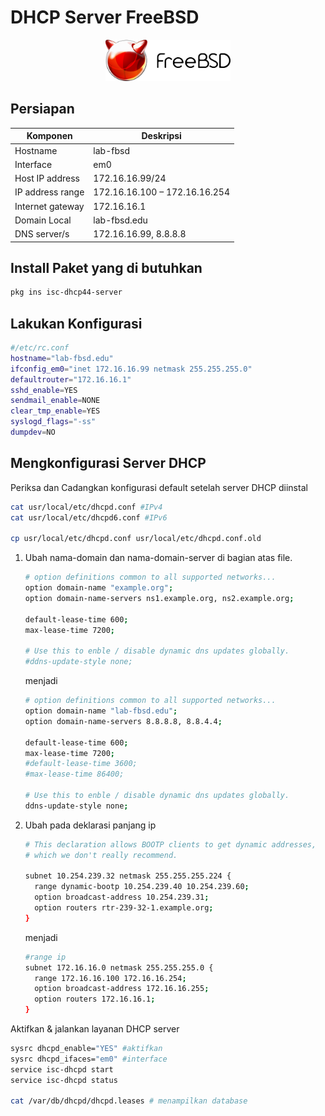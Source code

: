 # DHCP Server FreeBSD
<p align="center">
<img src="./../assets/images/logo.png" alt="Logo" style="width:200px;"/>
</p>

## Persiapan
| Komponen | Deskripsi |
| - | - |
| Hostname | lab-fbsd |
| Interface | em0 |
| Host IP address | 172.16.16.99/24 |
| IP address range | 172.16.16.100 – 172.16.16.254 |
| Internet gateway | 172.16.16.1 |
| Domain Local | lab-fbsd.edu |
| DNS server/s | 172.16.16.99, 8.8.8.8 |

## Install Paket yang di butuhkan
```sh
pkg ins isc-dhcp44-server
```
## Lakukan Konfigurasi
```sh term
#/etc/rc.conf
hostname="lab-fbsd.edu"
ifconfig_em0="inet 172.16.16.99 netmask 255.255.255.0"
defaultrouter="172.16.16.1"
sshd_enable=YES
sendmail_enable=NONE
clear_tmp_enable=YES
syslogd_flags="-ss"
dumpdev=NO
```
## Mengkonfigurasi Server DHCP
Periksa dan Cadangkan konfigurasi default setelah server DHCP diinstal
```sh file
cat usr/local/etc/dhcpd.conf #IPv4
cat usr/local/etc/dhcpd6.conf #IPv6

cp usr/local/etc/dhcpd.conf usr/local/etc/dhcpd.conf.old
```
1. Ubah nama-domain dan nama-domain-server di bagian atas file.
    ```sh file
    # option definitions common to all supported networks...
    option domain-name "example.org";
    option domain-name-servers ns1.example.org, ns2.example.org;

    default-lease-time 600;
    max-lease-time 7200;

    # Use this to enble / disable dynamic dns updates globally.
    #ddns-update-style none;
    ```
    menjadi
    ```sh file
    # option definitions common to all supported networks...
    option domain-name "lab-fbsd.edu";
    option domain-name-servers 8.8.8.8, 8.8.4.4;

    default-lease-time 600;
    max-lease-time 7200;
    #default-lease-time 3600;
    #max-lease-time 86400;

    # Use this to enble / disable dynamic dns updates globally.
    ddns-update-style none;
    ```
2. Ubah pada deklarasi panjang ip
    ```sh file
    # This declaration allows BOOTP clients to get dynamic addresses,
    # which we don't really recommend.

    subnet 10.254.239.32 netmask 255.255.255.224 {
      range dynamic-bootp 10.254.239.40 10.254.239.60;
      option broadcast-address 10.254.239.31;
      option routers rtr-239-32-1.example.org;
    }
    ```
    menjadi
    ```sh file
    #range ip
    subnet 172.16.16.0 netmask 255.255.255.0 {
      range 172.16.16.100 172.16.16.254;
      option broadcast-address 172.16.16.255;
      option routers 172.16.16.1;
    }
    ```
Aktifkan & jalankan layanan DHCP server
``` sh file
sysrc dhcpd_enable="YES" #aktifkan
sysrc dhcpd_ifaces="em0" #interface
service isc-dhcpd start
service isc-dhcpd status

cat /var/db/dhcpd/dhcpd.leases # menampilkan database 
```
